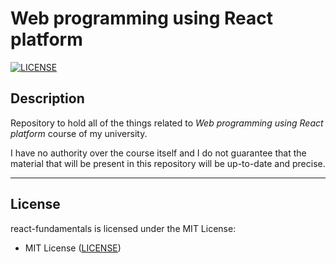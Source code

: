 # Web programming using React platform

[![LICENSE](https://img.shields.io/badge/License-MIT-green.svg)](https://github.com/LukaParchukidze/react-fundamentals#License "Project's LICENSE section")

## Description

Repository to hold all of the things related to _Web programming using React platform_ course of my university.

I have no authority over the course itself and I do not guarantee that the material that will be present in this repository will be up-to-date and precise.

---

## License

react-fundamentals is licensed under the MIT License:

- MIT License ([LICENSE](https://github.com/LukaParchukidze/react-fundamentals/blob/master/LICENSE "Copy of the MIT license"))
